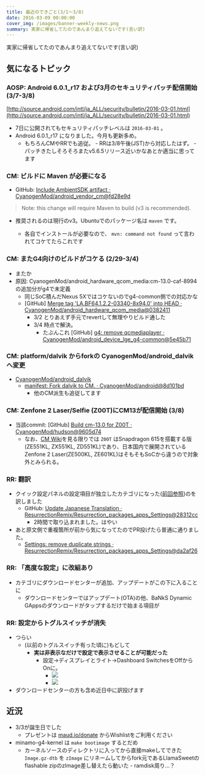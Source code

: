 ```yaml
---
title: 最近のできごと(3/1〜3/8)
date: 2016-03-09 00:00:00
cover_img: /images/banner-weekly-news.png
summary: 実家に帰省してたのであんまり追えてないです(言い訳)
---
```


実家に帰省してたのであんまり追えてないです(言い訳)

<!--more-->

## 気になるトピック

### AOSP: Android 6.0.1_r17 および3月のセキュリティパッチ配信開始 (3/7-3/8)

[http://source.android.com/intl/ja_ALL/security/bulletin/2016-03-01.html](http://source.android.com/intl/ja_ALL/security/bulletin/2016-03-01.html)

- 7日に公開されてもセキュリティパッチレベルは `2016-03-01` 。
- Android 6.0.1_r17 になりました。今月も更新多め。
    - もちろんCMやRRでも追従。
            - RRは3/8午後(JST)から対応したはず。
                    - パッチきたしそろそろまたv5.6.5リリース近いかなあとか適当に思ってます

### CM: ビルドに Maven が必要になる

- GitHub: [Include AmbientSDK artifact · CyanogenMod/android_vendor_cm@fd28e9d](https://github.com/CyanogenMod/android_vendor_cm/commit/fd28e9d8193e246802a8357beeaa2230aebee419)

> Note: this change will require Maven to build (v3 is recommended).

- 推奨されるのは現行のv3。Ubuntuでのパッケージ名は `maven` です。

    - 各自でインストールが必要なので、 `mvn: command not found` って言われてコケてたらこれです

### CM: またG4向けのビルドがコケる (2/29-3/4)

- またか
- 原因: CyanogenMod/android_hardware_qcom_media:cm-13.0-caf-8994 の追加分がg4で未定義
    - 同じSoC積んだNexus 5Xではコケないのでg4-common側での対応かな
    - [GitHub] [Merge tag 'LA.BF64.1.2.2-03340-8x94.0' into HEAD · CyanogenMod/android_hardware_qcom_media@0382411](https://github.com/CyanogenMod/android_hardware_qcom_media/commit/03824112f34beec8a66630001e26d7b84387f88e)
        - 3/2 とりあえず手元でrevertして無理やりビルド通した
        - 3/4 時点で解決。
            - たぶんこれ [GitHub] [g4: remove qcmediaplayer · CyanogenMod/android_device_lge_g4-common@5e45b71](https://github.com/CyanogenMod/android_device_lge_g4-common/commit/5e45b71a06b36feafb3a3ce4fd63bfe236b21ab5)

### CM: platform/dalvik からforkの CyanogenMod/android_dalvik へ変更

- [CyanogenMod/android_dalvik](https://github.com/CyanogenMod/android_dalvik)
    - [manifest: Fork dalvik to CM. · CyanogenMod/android@8d101bd](https://github.com/CyanogenMod/android/commit/8d101bd840b7e3c84934154ab36ae2630a17c09f)
        - 他のCM派生も追従してます

### CM: Zenfone 2 Laser/Selfie (Z00T)にCM13が配信開始 (3/8)

- 当該commit: [GitHub] [Build cm-13.0 for Z00T · CyanogenMod/hudson@9605d74](https://github.com/CyanogenMod/hudson/commit/9605d74f42875bbea5efe00ad84c66201679920b)
    - なお、[CM Wiki](https://wiki.cyanogenmod.org/w/Z00T_Info)を見る限りでは `Z00T` はSnapdragon 615を搭載する版(ZE551KL, ZX551KL, ZD551KL)であり、日本国内で展開されているZenfone 2 Laser(ZE500KL, ZE601KL)はそもそもSoCから違うので対象外とみられる。

### RR: 翻訳

- クイック設定パネルの設定項目が独立したカテゴリになった([前回参照](http://dev.maud.io/2016/03/01/feb-w5-news/))のを訳しました
    - GitHub: [Update Japanese Translation · ResurrectionRemix/Resurrection_packages_apps_Settings@28312cc](https://github.com/ResurrectionRemix/Resurrection_packages_apps_Settings/commit/28312ccc7dccf96e0306a46c37f5e6f0782dcd0a)
        - 2時間で取り込まれました。はやい
- あと原文側で重複箇所が前から気になってたのでPR投げたら普通に通りました。
    - [Settings: remove duplicate strings · ResurrectionRemix/Resurrection_packages_apps_Settings@da2af26](https://github.com/ResurrectionRemix/Resurrection_packages_apps_Settings/commit/da2af2608889c4c452f871145393a738a9bd3d64)

### RR: 「高度な設定」に改組あり

- カテゴリにダウンロードセンターが追加、アップデートがこの下に入ることに
    - ダウンロードセンターではアップデート(OTA)の他、BaNkS Dynamic GAppsのダウンロードがタップするだけで始まる項目が

### RR: 設定からトグルスイッチが消失

- つらい
    - (以前のトグルスイッチ有った頃に)もどして
        - **実は非表示なだけで設定で表示させることが可能だった**
            - 設定→ディスプレイとライト→Dashboard SwitchesをOffからOnに。
                - ![](https://img-maud.neocities.org/2016/03/where_switch_1.png)
                - ![](https://img-maud.neocities.org/2016/03/where_switch_2.png)
- ダウンロードセンターの方も含め近日中に訳投げます

## 近況

- 3/3が誕生日でした
    - プレゼントは [maud.io/donate](https://maud.io/donate) からWishlistをご利用ください
- minamo-g4-kernel は `make bootimage` するとだめ
    - カーネルソースのディレクトリに入ってから直接makeしてできた `Image.gz-dtb` を `zImage` にリネームしてからfork元であるLlamaSweetのflashable zipのzImage差し替えたら動いた
            - ramdisk周り…？
